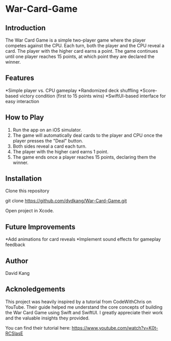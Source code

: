 # War-Card-Game

## Introduction
The War Card Game is a simple two-player game where the player competes against the CPU. Each turn, both the player and the CPU reveal a card. The player with the higher card earns a point. The game continues until one player reaches 15 points, at which point they are declared the winner.

## Features
*Simple player vs. CPU gameplay
*Randomized deck shuffling
*Score-based victory condition (first to 15 points wins)
*SwiftUI-based interface for easy interaction

## How to Play
1. Run the app on an iOS simulator.
2. The game will automatically deal cards to the player and CPU once the player presses the "Deal" button.
3. Both sides reveal a card each turn.
4. The player with the higher card earns 1 point.
5. The game ends once a player reaches 15 points, declaring them the winner.

## Installation
Clone this repository

git clone https://github.com/dvdkang/War-Card-Game.git

Open project in Xcode.

## Future Improvements
*Add animations for card reveals
*Implement sound effects for gameplay feedback

## Author 
David Kang

## Acknoledgements
This project was heavily inspired by a tutorial from CodeWithChris on YouTube. Their guide helped me understand the core concepts of building the War Card Game using Swift and SwiftUI. I greatly appreciate their work and the valuable insights they provided.

You can find their tutorial here: https://www.youtube.com/watch?v=K0t-RCSlasE
